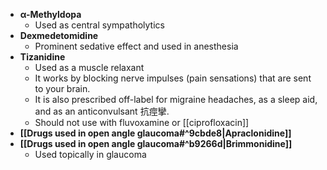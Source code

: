 - **α-Methyldopa**
	- Used as central sympatholytics
- **Dexmedetomidine**
	- Prominent sedative effect and used in anesthesia
- **Tizanidine**
	- Used as a muscle relaxant
	- It works by blocking nerve impulses (pain sensations) that are sent to your brain.
	- It is also prescribed off-label for migraine headaches, as a sleep aid, and as an anticonvulsant 抗痙攣.
	- Should not use with fluvoxamine or [[ciprofloxacin]]
- **[[Drugs used in open angle glaucoma#^9cbde8|Apraclonidine]]**
- **[[Drugs used in open angle glaucoma#^b9266d|Brimmonidine]]**
	- Used topically in glaucoma